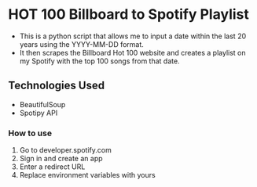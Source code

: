 # HOT 100 Billboard to Spotify Playlist
- This is a python script that allows me to input a date  within the last 20 years using the YYYY-MM-DD format.
- It then scrapes the Billboard Hot 100 website and creates a playlist on my Spotify with the top 100 songs from that date.

## Technologies Used
- BeautifulSoup
- Spotipy API

### How to use
1. Go to developer.spotify.com
2. Sign in and create an app
3. Enter a redirect URL
4. Replace environment variables with yours


